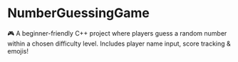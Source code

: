 # NumberGuessingGame
🎮 A beginner-friendly C++ project where players guess a random number within a chosen difficulty level. Includes player name input, score tracking &amp; emojis!
